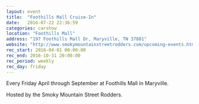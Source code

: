 ```yaml
---
layout: event
title:  "Foothills Mall Cruise-In"
date:   2016-07-22 22:36:59
categories: carshow
location: "Foothills Mall"
address: "197 Foothills Mall Dr, Maryville, TN 37801"
website: "http://www.smokymountainstreetrodders.com/upcoming-events.html"
rec_start: 2016-04-01 00:00:00
rec_end: 2016-10-31 20:00:00
rec_period: weekly
rec_day: friday
---
```


Every Friday April through September at Foothills Mall in Maryville.

Hosted by the Smoky Mountain Street Rodders.
